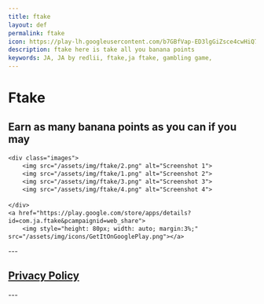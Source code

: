 ```yaml
---
title: ftake
layout: def
permalink: ftake
icon: https://play-lh.googleusercontent.com/b7GBfVap-ED3lgGiZsce4cwHiQ77zyHjypl21K74JgcypqKP6CBP1vqwlcqSbqVKlFg=w240-h480
description: ftake here is take all you banana points
keywords: JA, JA by redlii, ftake,ja ftake, gambling game, 
---
```

<style>
    .images {
        display: grid;
        grid-template-columns: repeat(auto-fit, minmax(30px, 1fr));
        gap: 15px;
        margin-top: 20px;
    }
    .images img {
        width: 100%;
        height: auto;
        border-radius: 10px;
        box-shadow: 0px 4px 8px rgba(0,0,0,0.2);
    }
     .fullscreen {
        position: fixed;
        top: 0;
        left: 0;
        width: 100%;
        height: 100%;
        background: rgba(0, 0, 0, 0.9);
        display: flex;
        align-items: center;
        justify-content: center;
        flex-direction: column;
        z-index: 1000;
    }
    .fullscreen img {
        max-width: 90%;
        max-height: 90%;
        border-radius: 10px;
    }
    .nav-arrow {
        position: absolute;
        top: 50%;
        transform: translateY(-50%);
        font-size: 5vw;
        color: white;
        cursor: pointer;
        user-select: none;
    }
    .prev { left: 20px; }
    .next { right: 20px; }
</style>

<div class="container">
    <h1>Ftake</h1>
    <h2>Earn as many banana points as you can if you may</h2>

    <div class="images">
        <img src="/assets/img/ftake/2.png" alt="Screenshot 1">
        <img src="/assets/img/ftake/1.png" alt="Screenshot 2">
        <img src="/assets/img/ftake/3.png" alt="Screenshot 3">
        <img src="/assets/img/ftake/4.png" alt="Screenshot 4">
        
    </div>
    <a href="https://play.google.com/store/apps/details?id=com.ja.ftake&pcampaignid=web_share">
        <img style="height: 80px; width: auto; margin:3%;" src="/assets/img/icons/GetItOnGooglePlay.png"></a>

</div>
---
<h2><a class="linkhai" href="/ftake/privacy-policy">Privacy Policy</a></h2>
---
<script>
    let images = [];
    let currentIndex = 0;

    function showImage(index) {
        currentIndex = index;
        
        // Create full-screen image container
        let fullscreenDiv = document.createElement("div");
        fullscreenDiv.className = "fullscreen";
        
        // Create image element
        let img = document.createElement("img");
        img.src = images[currentIndex];

        // Create navigation arrows
        let prevArrow = document.createElement("div");
        prevArrow.className = "nav-arrow prev";
        prevArrow.innerHTML = "&#9664;";
        prevArrow.onclick = function() { changeImage(-1); };

        let nextArrow = document.createElement("div");
        nextArrow.className = "nav-arrow next";
        nextArrow.innerHTML = "&#9654;";
        nextArrow.onclick = function() { changeImage(1); };

        // Add event listener to close image when clicked outside
        fullscreenDiv.onclick = function (event) {
            if (event.target === fullscreenDiv) {
                document.body.removeChild(fullscreenDiv);
            }
        };

        // Append elements to full-screen container
        fullscreenDiv.appendChild(prevArrow);
        fullscreenDiv.appendChild(img);
        fullscreenDiv.appendChild(nextArrow);
        document.body.appendChild(fullscreenDiv);
    }

    function changeImage(direction) {
        currentIndex = (currentIndex + direction + images.length) % images.length;
        document.querySelector(".fullscreen img").src = images[currentIndex];
    }

    document.addEventListener("DOMContentLoaded", function () {
        images = Array.from(document.querySelectorAll(".images img")).map(img => img.src);
        document.querySelectorAll(".images img").forEach((img, index) => {
            img.onclick = function () {
                showImage(index);
            };
        });
    });
</script> 
